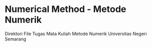 # Numerical Method - Metode Numerik
Direktori File Tugas Mata Kuliah Metode Numerik Universitas Negeri Semarang
